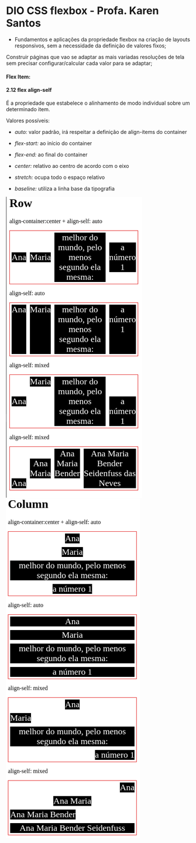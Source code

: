 # DIO CSS flexbox - Profa. Karen Santos

* Fundamentos e aplicações da propriedade flexbox na criação de layouts responsivos, sem a necessidade da definição de valores fixos;

Construir páginas que vao se adaptar as mais variadas resoluções de tela sem precisar configurar/calcular cada valor para se adaptar;

#### Flex Item: 

#### 2.12 flex align-self

É a propriedade que estabelece o alinhamento de modo individual sobre um determinado item.

Valores possíveis:

* *auto:* valor padrão, irá respeitar a definição de align-items do container

* *flex-start:* ao início do container

* *flex-end:* ao final do container

* *center:* relativo ao centro de acordo com o eixo

* *stretch:* ocupa todo o espaço relativo

* *baseline:* utiliza a linha base da tipografia

<img src="../12-flex-align-self-img/1.png">

<img src="../12-flex-align-self-img/2.png">
